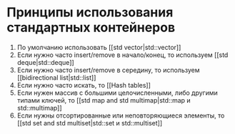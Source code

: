 # Принципы использования стандартных контейнеров
1. По умолчанию использовать [[std vector|std::vector]]
2. Если нужно часто insert/remove в начало/конец, то используем [[std deque|std::deque]]
3. Если нужно часто insert/remove в середину, то используем [[bidirectional list|std::list]]
4. Если нужно часто искать, то [[Hash tables]]
5. Если нужен массив с большими целочисленными, либо другими типами ключей, то [[std map and std multimap|std::map и std::multimap]]
6. Если нужны отсортированные или неповторяющиеся элементы, то [[std set and std multiset|std::set и std::multiset]]